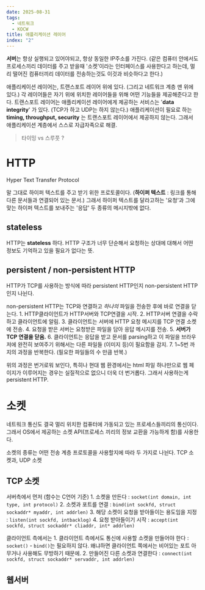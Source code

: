 ```yaml
---
date: 2025-08-31
tags:
  - 네트워크
  - KOCW
title: 애플리케이션 레이어
index: "2"
---
```

**서버**는 항상 실행되고 있어야되고, 항상 동일한 IP주소를 가진다.
(같은 컴퓨터 안에서도 프로세스끼리 데이터를 주고 받을때 '소켓'이라는 인터페이스를 사용한다고 하는데, 멀리 떨어진 컴퓨터끼리 데이터를 전송하는것도 이것과 비슷하다고 한다.)

애플리케이션 레이어는, 트랜스포트 레이어 위에 있다. (그리고 네트워크 계층 맨 위에 있다.)
각 레이어들은 자기 위에 위치한 레이어들을 위해 어떤 기능들을 제공해준다고 한다.
트랜스포트 레이어는 애플리케이션 레이어에게 제공하는 서비스는 '**data integrity**' 가 있다. (TCP가 하고 UDP는 하지 않는다.)
애플리케이션이 필요로 하는 **timing, throughput, security** 는 트랜스포트 레이어에서 제공하지 않는다. 그래서 애플리케이션 계층에서 스스로 자급자족으로 해결.
> 타이밍 vs 스루풋 ?

# HTTP
Hyper Text Transfer Protocol

말 그대로 하이퍼 텍스트를 주고 받기 위한 프로토콜이다. (**하이퍼 텍스트** : 링크를 통해 다른 문서들과 연결되어 있는 문서.)
그래서 하이퍼 텍스트를 달라고하는 '요청'과 그에 맞는 하이퍼 텍스트를 보내주는 '응답' 두 종류의 메시지밖에 없다.

## stateless
HTTP는 **stateless** 하다. HTTP 구조가 너무 단순해서 요청하는 상대에 대해서 어떤 정보도 기억하고 있을 필요가 없다는 뜻.

## persistent / non-persistent HTTP
HTTP가 TCP를 사용하는 방식에 따라 persistent HTTP인지 non-persistent HTTP인지 나뉜다.

non-persistent HTTP는 TCP와 연결하고 *하나의* 파일을 전송한 후에 바로 연결을 닫는다. 
	1. HTTP클라이언트가 HTTP서버와 TCP연결을 시작.
	2. HTTP서버 연결을 수락하고 클라이언트에 알림.
	3. 클라이언트는 서버에 HTTP 요청 메시지를 TCP 연결 소켓에 전송.
	4. 요청을 받은 서버는 요청받은 파일을 담아 응답 메시지를 전송.
	5. **서버가 TCP 연결을 닫음.**
	6. 클라이언트는 응답을 받고 문서를 parsing하고 이 파일을 브라우저에 완전히 보여주기 위해서는 다른 파일들 (이미지 등)이 필요함을 감지.
	7. 1~5번 까지의 과정을 반복한다. (필요한 파일들의 수 만큼 반복.)

위의 과정은 번거로워 보인다, 특히나 현대 웹 환경에서는 html 파일 하나만으로 웹 페이지가 이루어지는 경우는 실질적으로 없으니 더욱 더 번거롭다. 그래서 사용하는게 persistent HTTP.

# 소켓
네트워크 통신도 결국 멀리 위치한 컴퓨터에 가동되고 있는 프로세스들끼리의 통신이다.
그래서 OS에서 제공하는 소켓 API(프로세스 끼리의 정보 교환을 가능하게 함)를 사용한다.

소켓의 종류는 어떤 전송 계층 프로토콜을 사용할지에 따라 두 가지로 나뉜다.
TCP 소켓과, UDP 소켓

## TCP 소켓
서버측에서 먼저 (함수는 C언어 기준)
	1. 소켓을 만든다 : `socket(int domain, int type, int protocol)`
	2. 소켓과 포트를 연결 : `bind(int sockfd, struct sockaddr* myaddr, int addrlen)`
	3. 해당 소켓이 요청을 받아들이는 용도임을 지정 : `listen(int sockfd, intbacklog)`
	4. 요청 받아들이기 시작 : `accept(int sockfd, struct sockaddr* cliaddr, int* addrlen)`

클라이언트 측에서는
	1. 클라이언트 측에서도 통신에 사용할 소켓을 만들어야 한다 : `socket()`
		- `bind()`는 필요하지 않다. 왜냐하면 클라이언트 쪽에서는 비어있는 포트 아무거나 사용해도 무방하기 때문에. 
	2. 만들어진 다른 소켓과 연결한다 : `connect(int sockfd, struct sockaddr* servaddr, int addrlen)`

## 웹서버


